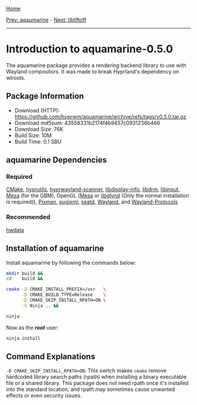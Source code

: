 [Home](../)

[Prev: aqaumarine](./7-aquamarine.md) - [Next: libliftoff](./9-libliftoff.md)

***

# Introduction to aquamarine-0.5.0
The aquamarine package provides a rendering backend library to use with Wayland
compositors. It was made to break Hyprland's dependency on wlroots.

## Package Information
- Download (HTTP): https://github.com/hyprwm/aquamarine/archive/refs/tags/v0.5.0.tar.gz
- Download md5sum: 43558331b2174f4b9457c0931236b466
- Download Size: 76K
- Build Size: 10M
- Build Time: 0.1 SBU

## aquamarine Dependencies
### Required
  [CMake](https://linuxfromscratch.org/blfs/view/svn/general/cmake.html),
  [hyprutils](./1-hyprutils.md),
  [hyprwayland-scanner](./7-hyprwayland-scanner.md),
  [libdisplay-info](https://linuxfromscratch.org/blfs/view/svn/general/libdisplay-info.html),
  [libdrm](https://linuxfromscratch.org/blfs/view/svn/x/libdrm.html),
  [libinput](https://linuxfromscratch.org/blfs/view/svn/x/x7driver.html#libinput),
  [Mesa](https://linuxfromscratch.org/blfs/view/svn/x/mesa.html) (for the GBM),
  OpenGL ([Mesa](https://linuxfromscratch.org/blfs/view/svn/x/mesa.html) or
  [libglvnd](https://glfs-book.github.io/glfs/shareddeps/libglvnd.html)
  (Only the normal installation is required)),
  [Pixman](https://linuxfromscratch.org/blfs/view/svn/general/pixman.html),
  [pugixml](./6-pugixml.md),
  [seatd](https://glfs-book.github.io/glfs/shareddeps/seatd.html),
  [Wayland](https://linuxfromscratch.org/blfs/view/svn/general/wayland.html), and
  [Wayland-Protocols](https://linuxfromscratch.org/blfs/view/svn/general/wayland-protocols.html)

### Recommended
  [hwdata](https://linuxfromscratch.org/blfs/view/svn/general/hwdata.html)

## Installation of aquamarine
Install aquamarine by following the commands below:
```Bash
mkdir build &&
cd    build &&

cmake -D CMAKE_INSTALL_PREFIX=/usr   \
      -D CMAKE_BUILD_TYPE=Release    \
      -D CMAKE_SKIP_INSTALL_RPATH=ON \
      -G Ninja .. &&

ninja
```

Now as the ***root*** user:
```Bash
ninja install
```

## Command Explanations
  `-D CMAKE_SKIP_INSTALL_RPATH=ON`: This switch makes `cmake` remove hardcoded
  library search paths (rpath) when installing a binary executable file or a
  shared library. This package does not need rpath once it's installed into the
  standard location, and rpath may sometimes cause unwanted effects or even
  security issues.
